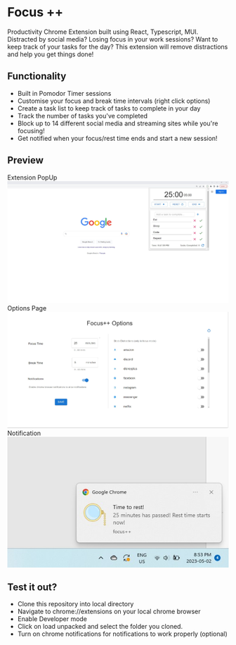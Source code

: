 # Focus ++

Productivity Chrome Extension built using React, Typescript, MUI.
<br>
Distracted by social media? Losing focus in your work sessions? Want to keep track of your tasks for the day? This extension will remove distractions and help you get things done!
<br>

## Functionality

- Built in Pomodor Timer sessions
- Customise your focus and break time intervals (right click options)
- Create a task list to keep track of tasks to complete in your day
- Track the number of tasks you've completed
- Block up to 14 different social media and streaming sites while you're focusing!
- Get notified when your focus/rest time ends and start a new session!
  <br>

## Preview

Extension PopUp
<br>
<img src="preview/focus-home-demo.jpg" width="600">
<br>
Options Page
<br>
<img src="preview/focus-options-demo.jpg" width="600">
<br>
Notification
<br>
<img src="preview/focus-noti-demo.jpg">
<br>

## Test it out?

- Clone this repository into local directory
- Navigate to chrome://extensions on your local chrome browser
- Enable Developer mode
- Click on load unpacked and select the folder you cloned.
- Turn on chrome notifications for notifications to work properly (optional)
